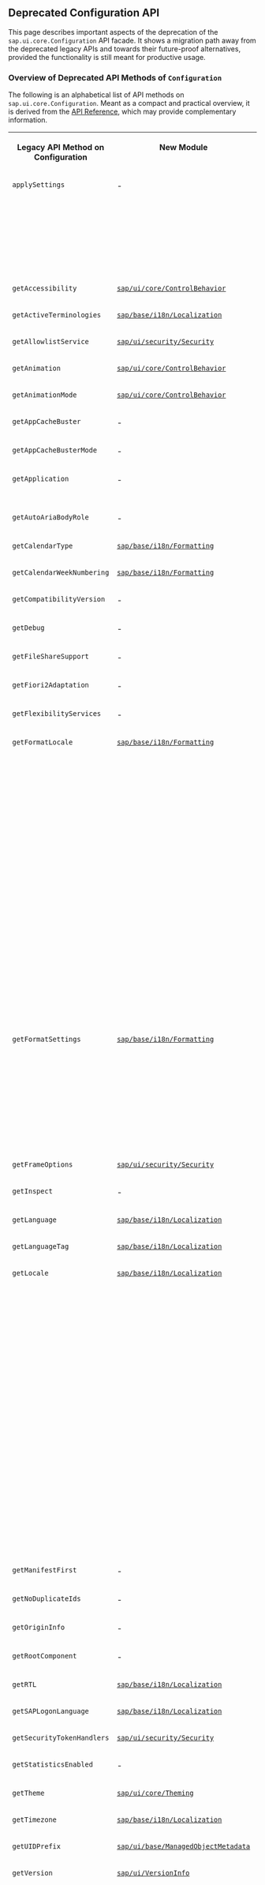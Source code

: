 <!-- loio2acafbfcc2cb47e8aac6d2e32399af10 -->

## Deprecated Configuration API

This page describes important aspects of the deprecation of the `sap.ui.core.Configuration` API facade. It shows a migration path away from the deprecated legacy APIs and towards their future-proof alternatives, provided the functionality is still meant for productive usage.



<a name="loio2acafbfcc2cb47e8aac6d2e32399af10__section_msd_jb4_rzb"/>

### Overview of Deprecated API Methods of `Configuration`

The following is an alphabetical list of API methods on `sap.ui.core.Configuration`. Meant as a compact and practical overview, it is derived from the [API Reference](https://ui5.sap.com/#/api/sap.ui.core.Configuration), which may provide complementary information.


<table>
<tr>
<th valign="top">

Legacy API Method on Configuration

</th>
<th valign="top">

New Module

</th>
<th valign="top">

Replace With

</th>
</tr>
<tr>
<td valign="top">

`applySettings`

</td>
<td valign="top">

\-

</td>
<td valign="top">

Deprecated without replacement.

This API method, which was typically used via `sap.ui.getCore().getConfiguration().applySettings()`, is superseded by different dedicated facade modules addressing the corresponding topics. It's therefore not possible to use a generic pattern to replace these calls.

Check the API documentation of [`sap.ui.core.Configuration`](https://ui5.sap.com/#/api/sap.ui.core.Configuration) and use the references below to find the correct replacement.

</td>
</tr>
<tr>
<td valign="top">

`getAccessibility`

</td>
<td valign="top">

[`sap/ui/core/ControlBehavior`](https://ui5.sap.com/#/api/module:sap/ui/core/ControlBehavior) 

</td>
<td valign="top">

[`ControlBehavior.isAccessibilityEnabled()`](https://ui5.sap.com/#/api/module:sap/ui/core/ControlBehavior%23methods/sap/ui/core/ControlBehavior.isAccessibilityEnabled) 

</td>
</tr>
<tr>
<td valign="top">

`getActiveTerminologies`

</td>
<td valign="top">

[`sap/base/i18n/Localization`](https://ui5.sap.com/#/api/module:sap/base/i18n/Localization) 

</td>
<td valign="top">

[`Localization.getActiveTerminologies()`](https://ui5.sap.com/#/api/module:sap/base/i18n/Localization%23methods/sap/base/i18n/Localization.getActiveTerminologies) 

</td>
</tr>
<tr>
<td valign="top">

`getAllowlistService`

</td>
<td valign="top">

[`sap/ui/security/Security`](https://ui5.sap.com/#/api/module:sap/ui/security/Security) 

</td>
<td valign="top">

[`Security.getAllowlistService()`](https://ui5.sap.com/#/api/module:sap/ui/security/Security%23methods/sap/ui/security/Security.getAllowlistService) 

</td>
</tr>
<tr>
<td valign="top">

`getAnimation`

</td>
<td valign="top">

[`sap/ui/core/ControlBehavior`](https://ui5.sap.com/#/api/module:sap/ui/core/ControlBehavior) 

</td>
<td valign="top">

[`ControlBehavior.getAnimationMode()`](https://ui5.sap.com/#/api/module:sap/ui/core/ControlBehavior%23methods/sap/ui/core/ControlBehavior.getAnimationMode) 

</td>
</tr>
<tr>
<td valign="top">

`getAnimationMode`

</td>
<td valign="top">

[`sap/ui/core/ControlBehavior`](https://ui5.sap.com/#/api/module:sap/ui/core/ControlBehavior) 

</td>
<td valign="top">

[`ControlBehavior.getAnimationMode()`](https://ui5.sap.com/#/api/module:sap/ui/core/ControlBehavior%23methods/sap/ui/core/ControlBehavior.getAnimationMode) 

</td>
</tr>
<tr>
<td valign="top">

`getAppCacheBuster`

</td>
<td valign="top">

\-

</td>
<td valign="top">

Deprecated without replacement

</td>
</tr>
<tr>
<td valign="top">

`getAppCacheBusterMode`

</td>
<td valign="top">

\-

</td>
<td valign="top">

Deprecated without replacement

</td>
</tr>
<tr>
<td valign="top">

`getApplication`

</td>
<td valign="top">

\-

</td>
<td valign="top">

Deprecated without replacement. Use [`sap/ui/core/ComponentSupport`](https://ui5.sap.com/#/api/module:sap/ui/core/ComponentSupport) instead. See also [Declarative API for Initial Components](declarative-api-for-initial-components-82a0fce.md).

</td>
</tr>
<tr>
<td valign="top">

`getAutoAriaBodyRole`

</td>
<td valign="top">

\-

</td>
<td valign="top">

Deprecated without replacement

</td>
</tr>
<tr>
<td valign="top">

`getCalendarType`

</td>
<td valign="top">

[`sap/base/i18n/Formatting`](https://ui5.sap.com/#/api/module:sap/base/i18n/Formatting) 

</td>
<td valign="top">

[`Formatting.getCalendarType()`](https://ui5.sap.com/#/api/module:sap/base/i18n/Formatting%23methods/sap/base/i18n/Formatting.getCalendarType) 

</td>
</tr>
<tr>
<td valign="top">

`getCalendarWeekNumbering`

</td>
<td valign="top">

[`sap/base/i18n/Formatting`](https://ui5.sap.com/#/api/module:sap/base/i18n/Formatting) 

</td>
<td valign="top">

[`Formatting.getCalendarWeekNumbering()`](https://ui5.sap.com/#/api/module:sap/base/i18n/Formatting%23methods/sap/base/i18n/Formatting.getCalendarWeekNumbering) 

</td>
</tr>
<tr>
<td valign="top">

`getCompatibilityVersion`

</td>
<td valign="top">

\-

</td>
<td valign="top">

Deprecated without replacement

</td>
</tr>
<tr>
<td valign="top">

`getDebug`

</td>
<td valign="top">

\-

</td>
<td valign="top">

Deprecated without replacement

</td>
</tr>
<tr>
<td valign="top">

`getFileShareSupport`

</td>
<td valign="top">

\-

</td>
<td valign="top">

Deprecated without replacement

</td>
</tr>
<tr>
<td valign="top">

`getFiori2Adaptation`

</td>
<td valign="top">

\-

</td>
<td valign="top">

Deprecated without replacement

</td>
</tr>
<tr>
<td valign="top">

`getFlexibilityServices`

</td>
<td valign="top">

\-

</td>
<td valign="top">

Deprecated without replacement

</td>
</tr>
<tr>
<td valign="top">

`getFormatLocale`

</td>
<td valign="top">

[`sap/base/i18n/Formatting`](https://ui5.sap.com/#/api/module:sap/base/i18n/Formatting) 

</td>
<td valign="top">

[`Formatting.getLanguageTag()`](https://ui5.sap.com/#/api/module:sap/base/i18n/Formatting%23methods/sap/base/i18n/Formatting.getLanguageTag)

The new API returns an [`sap/base/i18n/LanguageTag`](https://ui5.sap.com/#/api/module:sap/base/i18n/LanguageTag). There are two possibilities to replace the deprecated API calls using the new formatting API:

-   Either you replace the deprecated API by transforming the retrieved new `LanguageTag` into an [`sap/ui/core/Locale`](https://ui5.sap.com/#/api/sap.ui.core.Locale). To do so, require `sap/ui/core/Locale` and pass the `LanguageTag` as a parameter to the `Locale` constructor.

-   Alternatively, you adjust the usage of the locale to the new `LanguageTag` API.

> ### Example:  
> ```
> // either transform LanguageTag into Locale and use as before
> sap.ui.require([
>     "sap/base/i18n/Formatting",
>     "sap/ui/core/Locale"
> ], (Formatting, Locale) => {
>     // Transform LanguageTag to Locale
>     const oFormatLocale = new Locale(Formatting.getLanguageTag());
>     const sFormatLanguage = oFormatLocale.getLanguage();
> });
>  
> // or adjust usage of Locale to LanguageTag API
> sap.ui.require([
>     "sap/base/i18n/Formatting"
> ], (Formatting) => {
>     const oFormatLanguageTag = Formatting.getLanguageTag();
>     const sFormatLanguage = oFormatLanguageTag.language;
> });
> ```



</td>
</tr>
<tr>
<td valign="top">

`getFormatSettings`

</td>
<td valign="top">

[`sap/base/i18n/Formatting`](https://ui5.sap.com/#/api/module:sap/base/i18n/Formatting) 

</td>
<td valign="top">

[`Formatting`](https://ui5.sap.com/#/api/module:sap/base/i18n/Formatting%23methods/Summary)

The `getFormatSettings` API is superseded by the `Formatting` facade itself.

> ### Example:  
> ```
> sap.ui.require([
>     "sap/base/i18n/Formatting",
>     "sap/base/i18n/date/CalendarType"
> ], (Formatting, CalendarType) => {
>     Formatting.setCalendarType(CalendarType.Islamic);
> });
> ```



</td>
</tr>
<tr>
<td valign="top">

`getFrameOptions`

</td>
<td valign="top">

[`sap/ui/security/Security`](https://ui5.sap.com/#/api/module:sap/ui/security/Security) 

</td>
<td valign="top">

[`Security.getFrameOptions()`](https://ui5.sap.com/#/api/module:sap/ui/security/Security%23methods/sap/ui/security/Security.getFrameOptions) 

</td>
</tr>
<tr>
<td valign="top">

`getInspect`

</td>
<td valign="top">

\-

</td>
<td valign="top">

Deprecated without replacement

</td>
</tr>
<tr>
<td valign="top">

`getLanguage`

</td>
<td valign="top">

[`sap/base/i18n/Localization`](https://ui5.sap.com/#/api/module:sap/base/i18n/Localization) 

</td>
<td valign="top">

[`Localization.getLanguage()`](https://ui5.sap.com/#/api/module:sap/base/i18n/Localization%23methods/sap/base/i18n/Localization.getLanguage) 

</td>
</tr>
<tr>
<td valign="top">

`getLanguageTag`

</td>
<td valign="top">

[`sap/base/i18n/Localization`](https://ui5.sap.com/#/api/module:sap/base/i18n/Localization) 

</td>
<td valign="top">

`Localization.getLanguageTag().toString()` 

</td>
</tr>
<tr>
<td valign="top">

`getLocale`

</td>
<td valign="top">

[`sap/base/i18n/Localization`](https://ui5.sap.com/#/api/module:sap/base/i18n/Localization) 

</td>
<td valign="top">

[`Formatting.getLanguageTag()`](https://ui5.sap.com/#/api/module:sap/base/i18n/Formatting%23methods/sap/base/i18n/Formatting.getLanguageTag)

The new API returns an [`sap/base/i18n/LanguageTag`](https://ui5.sap.com/#/api/module:sap/base/i18n/LanguageTag). There are two possibilities to replace the deprecated API calls using the new formatting API:

-   Either you replace the deprecated API by transforming the retrieved new `LanguageTag` into an [`sap/ui/core/Locale`](https://ui5.sap.com/#/api/sap.ui.core.Locale). To do so, require `sap/ui/core/Locale` and pass the `LanguageTag` as a parameter to the `Locale` constructor.

-   Alternatively, you adjust the usage of the locale to the new `LanguageTag` API.

> ### Example:  
> ```
> // either transform LanguageTag into Locale and use as before
> sap.ui.require([
>     "sap/base/i18n/Localization",
>     "sap/ui/core/Locale"
> ], (Localization, Locale) => {
>     // Transform LanguageTag to Locale
>     const oLocale = new Locale(Localization.getLanguageTag());
>     const sLanguage = oLocale.getLanguage();
> });
>  
> // or adjust usage of Locale to LanguageTag API
> sap.ui.require([
>     "sap/base/i18n/Localization"
> ], (Localization) => {
>     const oLanguageTag = Localization.getLanguageTag();
>     const sLanguage = oLanguageTag.language;
> });
> ```



</td>
</tr>
<tr>
<td valign="top">

`getManifestFirst`

</td>
<td valign="top">

\-

</td>
<td valign="top">

Deprecated without replacement

</td>
</tr>
<tr>
<td valign="top">

`getNoDuplicateIds`

</td>
<td valign="top">

\-

</td>
<td valign="top">

Deprecated without replacement

</td>
</tr>
<tr>
<td valign="top">

`getOriginInfo`

</td>
<td valign="top">

\-

</td>
<td valign="top">

Deprecated without replacement

</td>
</tr>
<tr>
<td valign="top">

`getRootComponent`

</td>
<td valign="top">

\-

</td>
<td valign="top">

Deprecated without replacement

</td>
</tr>
<tr>
<td valign="top">

`getRTL`

</td>
<td valign="top">

[`sap/base/i18n/Localization`](https://ui5.sap.com/#/api/module:sap/base/i18n/Localization) 

</td>
<td valign="top">

[`Localization.getRTL()`](https://ui5.sap.com/#/api/module:sap/base/i18n/Localization%23methods/sap/base/i18n/Localization.getRTL) 

</td>
</tr>
<tr>
<td valign="top">

`getSAPLogonLanguage`

</td>
<td valign="top">

[`sap/base/i18n/Localization`](https://ui5.sap.com/#/api/module:sap/base/i18n/Localization) 

</td>
<td valign="top">

[`Localization.getSAPLogonLanguage()`](https://ui5.sap.com/#/api/module:sap/base/i18n/Localization%23methods/sap/base/i18n/Localization.getSAPLogonLanguage) 

</td>
</tr>
<tr>
<td valign="top">

`getSecurityTokenHandlers`

</td>
<td valign="top">

[`sap/ui/security/Security`](https://ui5.sap.com/#/api/module:sap/ui/security/Security) 

</td>
<td valign="top">

[`Security.getSecurityTokenHandlers()`](https://ui5.sap.com/#/api/module:sap/ui/security/Security%23methods/sap/ui/security/Security.getSecurityTokenHandlers) 

</td>
</tr>
<tr>
<td valign="top">

`getStatisticsEnabled`

</td>
<td valign="top">

\-

</td>
<td valign="top">

Deprecated without replacement

</td>
</tr>
<tr>
<td valign="top">

`getTheme`

</td>
<td valign="top">

[`sap/ui/core/Theming`](https://ui5.sap.com/#/api/module:sap/ui/core/Theming) 

</td>
<td valign="top">

[`Theming.getTheme()`](https://ui5.sap.com/#/api/module:sap/ui/core/Theming%23methods/sap/ui/core/Theming.getTheme) 

</td>
</tr>
<tr>
<td valign="top">

`getTimezone`

</td>
<td valign="top">

[`sap/base/i18n/Localization`](https://ui5.sap.com/#/api/module:sap/base/i18n/Localization) 

</td>
<td valign="top">

[`Localization.getTimezone()`](https://ui5.sap.com/#/api/module:sap/base/i18n/Localization%23methods/sap/base/i18n/Localization.getTimezone) 

</td>
</tr>
<tr>
<td valign="top">

`getUIDPrefix`

</td>
<td valign="top">

[`sap/ui/base/ManagedObjectMetadata`](https://ui5.sap.com/#/api/sap.ui.base.ManagedObjectMetadata) 

</td>
<td valign="top">

[`ManagedObjectMetadata.getUIDPrefix()`](https://ui5.sap.com/#/api/sap.ui.base.ManagedObjectMetadata%23methods/sap.ui.base.ManagedObjectMetadata.getUIDPrefix) 

</td>
</tr>
<tr>
<td valign="top">

`getVersion`

</td>
<td valign="top">

[`sap/ui/VersionInfo`](https://ui5.sap.com/#/api/module:sap/ui/VersionInfo) 

</td>
<td valign="top">

[`VersionInfo.load()`](https://ui5.sap.com/#/api/module:sap/ui/VersionInfo%23methods/sap/ui/VersionInfo.load)

The `getVersion` method always returned the OpenUI5 version. Check the samples below on how to get either the SAPUI5 or OpenUI5 version. For more information, see [Versioning and Maintenance of OpenUI5](../02_Read-Me-First/versioning-and-maintenance-of-openui5-91f0214.md).

> ### Example:  
> ```
> sap.ui.require([
>     "sap/ui/VersionInfo",
>     "sap/base/util/Version"
> ], function(VersionInfo, VersionUtil) {
>     // access the SAPUI5 version at runtime
>     VersionInfo.load().then(function(oCurrentVersionInfo) {
>         const oSAPUI5Version = new VersionUtil(oCurrentVersionInfo.version);
>         // ...
>     });
>  
>     // access the OpenUI5 version (core version) at runtime
>     VersionInfo.load("sap.ui.core").then(function(oCurrentVersionInfo) {
>         const oOpenUI5Version = new VersionUtil(oCurrentVersionInfo.version);
>         // ...
>     });
> });
> ```



</td>
</tr>
<tr>
<td valign="top">

`getWhitelistService`

</td>
<td valign="top">

[`sap/ui/security/Security`](https://ui5.sap.com/#/api/module:sap/ui/security/Security) 

</td>
<td valign="top">

[`Security.getAllowlistService()`](https://ui5.sap.com/#/api/module:sap/ui/security/Security%23methods/sap/ui/security/Security.getAllowlistService) 

</td>
</tr>
<tr>
<td valign="top">

`setAnimationMode`

</td>
<td valign="top">

[`sap/ui/core/ControlBehavior`](https://ui5.sap.com/#/api/module:sap/ui/core/ControlBehavior) 

</td>
<td valign="top">

[`ControlBehavior.setAnimationMode()`](https://ui5.sap.com/#/api/module:sap/ui/core/ControlBehavior%23methods/sap/ui/core/ControlBehavior.setAnimationMode) 

</td>
</tr>
<tr>
<td valign="top">

`setCalendarType`

</td>
<td valign="top">

[`sap/base/i18n/Formatting`](https://ui5.sap.com/#/api/module:sap/base/i18n/Formatting) 

</td>
<td valign="top">

[`Formatting.setCalendarType()`](https://ui5.sap.com/#/api/module:sap/base/i18n/Formatting%23methods/sap/base/i18n/Formatting.setCalendarType) 

</td>
</tr>
<tr>
<td valign="top">

`setCalendarWeekNumbering`

</td>
<td valign="top">

[`sap/base/i18n/Formatting`](https://ui5.sap.com/#/api/module:sap/base/i18n/Formatting) 

</td>
<td valign="top">

[`Formatting.setCalendarWeekNumbering()`](https://ui5.sap.com/#/api/module:sap/base/i18n/Formatting%23methods/sap/base/i18n/Formatting.setCalendarWeekNumbering) 

</td>
</tr>
<tr>
<td valign="top">

`setFormatLocale`

</td>
<td valign="top">

[`sap/base/i18n/Formatting`](https://ui5.sap.com/#/api/module:sap/base/i18n/Formatting) 

</td>
<td valign="top">

[`Formatting.setLanguageTag()`](https://ui5.sap.com/#/api/module:sap/base/i18n/Formatting%23methods/sap/base/i18n/Formatting.setLanguageTag)

The deprecated API only accepted a string, whereas the new API also accepts an [`sap/base/i18n/LanguageTag`](https://ui5.sap.com/#/api/module:sap/base/i18n/LanguageTag).

</td>
</tr>
<tr>
<td valign="top">

`setLanguage`

</td>
<td valign="top">

[`sap/base/i18n/Localization`](https://ui5.sap.com/#/api/module:sap/base/i18n/Localization) 

</td>
<td valign="top">

[`Localization.setLanguage()`](https://ui5.sap.com/#/api/module:sap/base/i18n/Localization%23methods/sap/base/i18n/Localization.setLanguage) 

</td>
</tr>
<tr>
<td valign="top">

`setRTL`

</td>
<td valign="top">

[`sap/base/i18n/Localization`](https://ui5.sap.com/#/api/module:sap/base/i18n/Localization) 

</td>
<td valign="top">

[`Localization.setRTL()`](https://ui5.sap.com/#/api/module:sap/base/i18n/Localization%23methods/sap/base/i18n/Localization.setRTL) 

</td>
</tr>
<tr>
<td valign="top">

`setSecurityTokenHandlers`

</td>
<td valign="top">

[`sap/ui/security/Security`](https://ui5.sap.com/#/api/module:sap/ui/security/Security) 

</td>
<td valign="top">

[`Security.setSecurityTokenHandlers()`](https://ui5.sap.com/#/api/module:sap/ui/security/Security%23methods/sap/ui/security/Security.setSecurityTokenHandlers) 

</td>
</tr>
<tr>
<td valign="top">

`setTheme`

</td>
<td valign="top">

[`sap/ui/core/Theming`](https://ui5.sap.com/#/api/module:sap/ui/core/Theming) 

</td>
<td valign="top">

[`Theming.setTheme()`](https://ui5.sap.com/#/api/module:sap/ui/core/Theming%23methods/sap/ui/core/Theming.setTheme) 

</td>
</tr>
<tr>
<td valign="top">

`setTimezone`

</td>
<td valign="top">

[`sap/base/i18n/Localization`](https://ui5.sap.com/#/api/module:sap/base/i18n/Localization) 

</td>
<td valign="top">

[`Localization.setTimezone()`](https://ui5.sap.com/#/api/module:sap/base/i18n/Localization%23methods/sap/base/i18n/Localization.setTimezone) 

</td>
</tr>
</table>



<a name="loio2acafbfcc2cb47e8aac6d2e32399af10__section_occ_3br_rzb"/>

### Overview of Deprecated API Methods of `FormatSettings`

In legacy code, a configuration object that bundled certain format settings of UI5, was often retrieved by calls such as `sap.ui.core.Configuration.getFormatSettings()`, with the following methods then called on that `FormatSettings` object.


<table>
<tr>
<th valign="top">

Legacy API Method on FormatSettings

</th>
<th valign="top">

New Module

</th>
<th valign="top">

Replace With

</th>
</tr>
<tr>
<td valign="top">

`addCustomCurrencies`

</td>
<td valign="top">

[`sap/base/i18n/Formatting`](https://ui5.sap.com/#/api/module:sap/base/i18n/Formatting) 

</td>
<td valign="top">

[`Formatting.addCustomCurrencies()`](https://ui5.sap.com/#/api/module:sap/base/i18n/Formatting%23methods/sap/base/i18n/Formatting.addCustomCurrencies)

</td>
</tr>
<tr>
<td valign="top">

`getCustomCurrencies`

</td>
<td valign="top">

[`sap/base/i18n/Formatting`](https://ui5.sap.com/#/api/module:sap/base/i18n/Formatting) 

</td>
<td valign="top">

[`Formatting.getCustomCurrencies()`](https://ui5.sap.com/#/api/module:sap/base/i18n/Formatting%23methods/sap/base/i18n/Formatting.getCustomCurrencies)

</td>
</tr>
<tr>
<td valign="top">

`getDatePattern`

</td>
<td valign="top">

[`sap/base/i18n/Formatting`](https://ui5.sap.com/#/api/module:sap/base/i18n/Formatting) 

</td>
<td valign="top">

[`Formatting.getDatePattern()`](https://ui5.sap.com/#/api/module:sap/base/i18n/Formatting%23methods/sap/base/i18n/Formatting.getDatePattern)

</td>
</tr>
<tr>
<td valign="top">

`getFormatLocale`

</td>
<td valign="top">

[`sap/base/i18n/Formatting`](https://ui5.sap.com/#/api/module:sap/base/i18n/Formatting) 

</td>
<td valign="top">

[`Formatting.getLanguageTag()`](https://ui5.sap.com/#/api/module:sap/base/i18n/Formatting%23methods/sap/base/i18n/Formatting.getLanguageTag)

The new API returns an [`sap/base/i18n/LanguageTag`](https://ui5.sap.com/#/api/module:sap/base/i18n/LanguageTag). There are two possibilities to replace the deprecated API calls using the new formatting API. See the entry for `getFormatLocale` above.

</td>
</tr>
<tr>
<td valign="top">

`getLegacyDateCalendarCustomizing`

</td>
<td valign="top">

[`sap/base/i18n/Formatting`](https://ui5.sap.com/#/api/module:sap/base/i18n/Formatting) 

</td>
<td valign="top">

[`Formatting.getCustomIslamicCalendarData()`](https://ui5.sap.com/#/api/module:sap/base/i18n/Formatting%23methods/sap/base/i18n/Formatting.getCustomIslamicCalendarData) 

</td>
</tr>
<tr>
<td valign="top">

`getNumberSymbol`

</td>
<td valign="top">

[`sap/base/i18n/Formatting`](https://ui5.sap.com/#/api/module:sap/base/i18n/Formatting) 

</td>
<td valign="top">

[`Formatting.getNumberSymbol()`](https://ui5.sap.com/#/api/module:sap/base/i18n/Formatting%23methods/sap/base/i18n/Formatting.getNumberSymbol) 

</td>
</tr>
<tr>
<td valign="top">

`getTimePattern`

</td>
<td valign="top">

[`sap/base/i18n/Formatting`](https://ui5.sap.com/#/api/module:sap/base/i18n/Formatting) 

</td>
<td valign="top">

[`Formatting.getTimePattern()`](https://ui5.sap.com/#/api/module:sap/base/i18n/Formatting%23methods/sap/base/i18n/Formatting.getTimePattern) 

</td>
</tr>
<tr>
<td valign="top">

`getTrailingCurrencyCode`

</td>
<td valign="top">

[`sap/base/i18n/Formatting`](https://ui5.sap.com/#/api/module:sap/base/i18n/Formatting) 

</td>
<td valign="top">

[`Formatting.getTrailingCurrencyCode()`](https://ui5.sap.com/#/api/module:sap/base/i18n/Formatting%23methods/sap/base/i18n/Formatting.getTrailingCurrencyCode) 

</td>
</tr>
<tr>
<td valign="top">

`setCustomCurrencies`

</td>
<td valign="top">

[`sap/base/i18n/Formatting`](https://ui5.sap.com/#/api/module:sap/base/i18n/Formatting) 

</td>
<td valign="top">

[`Formatting.setCustomCurrencies()`](https://ui5.sap.com/#/api/module:sap/base/i18n/Formatting%23methods/sap/base/i18n/Formatting.setCustomCurrencies) 

</td>
</tr>
<tr>
<td valign="top">

`setDatePattern`

</td>
<td valign="top">

[`sap/base/i18n/Formatting`](https://ui5.sap.com/#/api/module:sap/base/i18n/Formatting) 

</td>
<td valign="top">

[`Formatting.setDatePattern()`](https://ui5.sap.com/#/api/module:sap/base/i18n/Formatting%23methods/sap/base/i18n/Formatting.setDatePattern) 

</td>
</tr>
<tr>
<td valign="top">

`setFirstDayOfWeek`

</td>
<td valign="top">

[`sap/base/i18n/Formatting`](https://ui5.sap.com/#/api/module:sap/base/i18n/Formatting) 

</td>
<td valign="top">

[`Formatting.setCalendarWeekNumbering()`](https://ui5.sap.com/#/api/module:sap/base/i18n/Formatting%23methods/sap/base/i18n/Formatting.setCalendarWeekNumbering) 

</td>
</tr>
<tr>
<td valign="top">

`setLegacyDateCalendarCustomizing`

</td>
<td valign="top">

[`sap/base/i18n/Formatting`](https://ui5.sap.com/#/api/module:sap/base/i18n/Formatting) 

</td>
<td valign="top">

[`Formatting.setCustomIslamicCalendarData()`](https://ui5.sap.com/#/api/module:sap/base/i18n/Formatting%23methods/sap/base/i18n/Formatting.setCustomIslamicCalendarData) 

</td>
</tr>
<tr>
<td valign="top">

`setLegacyDateFormat`

</td>
<td valign="top">

[`sap/base/i18n/Formatting`](https://ui5.sap.com/#/api/module:sap/base/i18n/Formatting) 

</td>
<td valign="top">

[`Formatting.setABAPDateFormat()`](https://ui5.sap.com/#/api/module:sap/base/i18n/Formatting%23methods/sap/base/i18n/Formatting.setABAPDateFormat)

This renaming \(along with similar ones for `setLegacyNumberFormat` and `setLegacyTimeFormat`\), has been done to reflect their relation to SAP ABAP back ends. Consequently, the corresponding change event parameter has been named `ABAPDateFormat` \(and `ABAPNumberFormat` or `ABAPTimeFormat`, respectively\).

Also refer to [`sap/base/i18n/Formatting$ChangeEvent`](https://ui5.sap.com/#/api/module:sap/base/i18n/Formatting$ChangeEvent) for a detailed breakdown of all available change event parameters.

</td>
</tr>
<tr>
<td valign="top">

`setLegacyNumberFormat`

</td>
<td valign="top">

[`sap/base/i18n/Formatting`](https://ui5.sap.com/#/api/module:sap/base/i18n/Formatting) 

</td>
<td valign="top">

[`Formatting.setABAPNumberFormat()`](https://ui5.sap.com/#/api/module:sap/base/i18n/Formatting%23methods/sap/base/i18n/Formatting.setABAPNumberFormat)

See information for `setLegacyDateFormat`.

</td>
</tr>
<tr>
<td valign="top">

`setLegacyTimeFormat`

</td>
<td valign="top">

[`sap/base/i18n/Formatting`](https://ui5.sap.com/#/api/module:sap/base/i18n/Formatting) 

</td>
<td valign="top">

[`Formatting.setABAPTimeFormat()`](https://ui5.sap.com/#/api/module:sap/base/i18n/Formatting%23methods/sap/base/i18n/Formatting.setABAPTimeFormat)

See information for `setLegacyDateFormat`.

</td>
</tr>
<tr>
<td valign="top">

`setNumberSymbol`

</td>
<td valign="top">

[`sap/base/i18n/Formatting`](https://ui5.sap.com/#/api/module:sap/base/i18n/Formatting) 

</td>
<td valign="top">

[`Formatting.setNumberSymbol()`](https://ui5.sap.com/#/api/module:sap/base/i18n/Formatting%23methods/sap/base/i18n/Formatting.setNumberSymbol) 

</td>
</tr>
<tr>
<td valign="top">

`setTimePattern`

</td>
<td valign="top">

[`sap/base/i18n/Formatting`](https://ui5.sap.com/#/api/module:sap/base/i18n/Formatting) 

</td>
<td valign="top">

[`Formatting.setTimePattern()`](https://ui5.sap.com/#/api/module:sap/base/i18n/Formatting%23methods/sap/base/i18n/Formatting.setTimePattern) 

</td>
</tr>
<tr>
<td valign="top">

`setTrailingCurrencyCode`

</td>
<td valign="top">

[`sap/base/i18n/Formatting`](https://ui5.sap.com/#/api/module:sap/base/i18n/Formatting) 

</td>
<td valign="top">

[`Formatting.setTrailingCurrencyCode()`](https://ui5.sap.com/#/api/module:sap/base/i18n/Formatting%23methods/sap/base/i18n/Formatting.setTrailingCurrencyCode) 

</td>
</tr>
</table>

